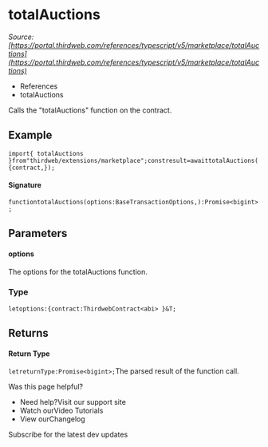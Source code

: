 # totalAuctions

*Source: [https://portal.thirdweb.com/references/typescript/v5/marketplace/totalAuctions](https://portal.thirdweb.com/references/typescript/v5/marketplace/totalAuctions)*

* References
* totalAuctions

Calls the "totalAuctions" function on the contract.

## Example

`import{ totalAuctions }from"thirdweb/extensions/marketplace";constresult=awaittotalAuctions({contract,});`
#### Signature

`functiontotalAuctions(options:BaseTransactionOptions,):Promise<bigint>;`
## Parameters

#### options

The options for the totalAuctions function.

### Type

`letoptions:{contract:ThirdwebContract<abi> }&T;`
## Returns

#### Return Type

`letreturnType:Promise<bigint>;`The parsed result of the function call.

Was this page helpful?

* Need help?Visit our support site
* Watch ourVideo Tutorials
* View ourChangelog

Subscribe for the latest dev updates

